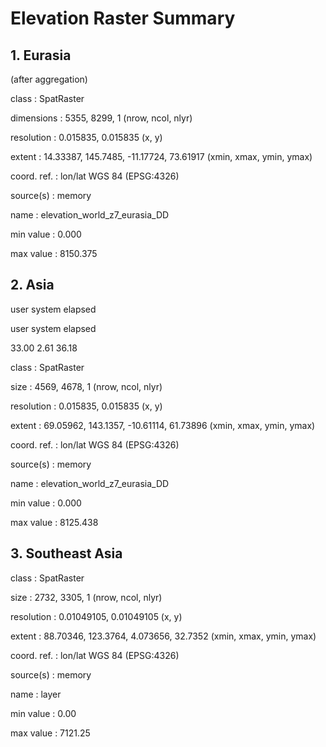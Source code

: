 # Elevation Raster Summary

## 1. Eurasia
(after aggregation)

class       : SpatRaster 

dimensions  : 5355, 8299, 1  (nrow, ncol, nlyr)

resolution  : 0.015835, 0.015835  (x, y)

extent      : 14.33387, 145.7485, -11.17724, 73.61917  (xmin, xmax, ymin, ymax)

coord. ref. : lon/lat WGS 84 (EPSG:4326) 

source(s)   : memory

name        : elevation_world_z7_eurasia_DD 

min value   :                         0.000 

max value   :                      8150.375

## 2. Asia 

 user  system elapsed 
 
   user  system elapsed 
   
  33.00    2.61   36.18 
  
class       : SpatRaster 

size        : 4569, 4678, 1  (nrow, ncol, nlyr)

resolution  : 0.015835, 0.015835  (x, y)

extent      : 69.05962, 143.1357, -10.61114, 61.73896  (xmin, xmax, ymin, ymax)

coord. ref. : lon/lat WGS 84 (EPSG:4326) 

source(s)   : memory

name        : elevation_world_z7_eurasia_DD 

min value   :                         0.000 

max value   :                      8125.438 

## 3. Southeast Asia 

class       : SpatRaster 

size        : 2732, 3305, 1  (nrow, ncol, nlyr)

resolution  : 0.01049105, 0.01049105  (x, y)

extent      : 88.70346, 123.3764, 4.073656, 32.7352  (xmin, xmax, ymin, ymax)

coord. ref. : lon/lat WGS 84 (EPSG:4326) 

source(s)   : memory

name        :   layer 

min value   :    0.00 

max value   : 7121.25 

